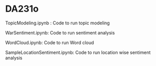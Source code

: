 # DA231o

TopicModeling.ipynb : Code to run topic modeling

WarSentiment.ipynb: Code to run sentiment analysis

WordCloud.ipynb:  Code to run  Word cloud 

SampleLocationSentiment.ipynb:  Code to run location wise sentiment analysis 
